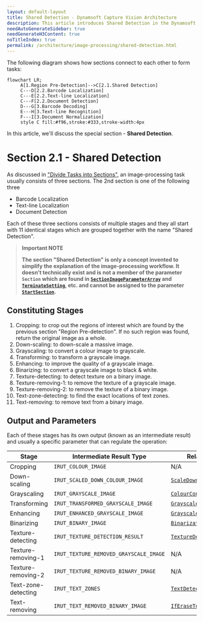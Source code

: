 ```yaml
---
layout: default-layout
title: Shared Detection - Dynamsoft Capture Vision Architecture
description: This article introduces Shared Detection in the Dynamsoft Capture Vision architecture.
needAutoGenerateSidebar: true
needGenerateH3Content: true
noTitleIndex: true
permalink: /architecture/image-processing/shared-detection.html
---
```


The following diagram shows how sections connect to each other to form tasks:

```mermaid
flowchart LR;
     A[1.Region Pre-Detection]-->C[2.1.Shared Detection]
     C---D[2.2.Barcode Localization]
     C---E[2.2.Text-line Localization]
     C---F[2.2.Document Detection]
     D---G[3.Barcode Decoding]
     E---H[3.Text-line Recognition]
     F---I[3.Document Normalization]
     style C fill:#f96,stroke:#333,stroke-width:4px
```

In this article, we'll discuss the special section - **Shared Detection**.

# Section 2.1 - Shared Detection

As discussed in ["Divide Tasks into Sections"](index.md#divide-tasks-into-sections), an image-processing task usually consists of three sections. The 2nd section is one of the following three

- Barcode Localization
- Text-line Localization
- Document Detection

Each of these three sections consists of multiple stages and they all start with 11 identical stages which are grouped together with the name "Shared Detection".

> **Important NOTE**
> 
> **The section "Shared Detection" is only a concept invented to simplify the explanation of the image-processing workflow. It doesn't technically exist and is not a member of the parameter `Section` which are found in [`SectionImageParameterArray`](../../parameters/reference/shared-parameter/section-image-parameter-array.md) and [`TerminateSetting`](../../parameters/reference/shared-parameter/terminate-setting.md), etc. and cannot be assigned to the parameter [`StartSection`](../../parameters/reference/shared-parameter/start-section.md).**

## Constituting Stages

1. Cropping: to crop out the regions of interest which are found by the previous section "Region Pre-detection". If no such region was found, return the original image as a whole.
2. Down-scaling: to down-scale a massive image.
3. Grayscaling: to convert a colour image to grayscale.
4. Transforming: to transform a grayscale image.
5. Enhancing: to improve the quality of a grayscale image.
6. Binarizing: to convert a grayscale image to black & white.
7. Texture-detecting: to detect texture on a binary image.
8. Texture-removing-1: to remove the texture of a grayscale image.
9. Texture-removing-2: to remove the texture of a binary image.
10. Text-zone-detecting: to find the exact locations of text zones.
11. Text-removing: to remove text from a binary image.

## Output and Parameters

Each of these stages has its own output (known as an intermediate result) and usually a specific parameter that can regulate the operation:

| Stage               | Intermediate Result Type               | Related Parameter                                                                                               |
| ------------------- | -------------------------------------- | --------------------------------------------------------------------------------------------------------------- |
| Cropping            | `IRUT_COLOUR_IMAGE`                    | N/A                                                                                                             |
| Down-scaling        | `IRUT_SCALED_DOWN_COLOUR_IMAGE`        | [`ScaleDownThreshold`](../../parameters/reference/image-parameter/scale-down-threshold.md)                      |
| Grayscaling         | `IRUT_GRAYSCALE_IMAGE`                 | [`ColourConversionModes`](../../parameters/reference/image-parameter/colour-conversion-modes.md)                |
| Transforming        | `IRUT_TRANSFORMED_GRAYSCALE_IMAGE`     | [`GrayscaleTransformationModes`](../../parameters/reference/image-parameter/grayscale-transformation-modes.md) |
| Enhancing           | `IRUT_ENHANCED_GRAYSCALE_IMAGE`        | [`GrayscaleEnhancementModes`](../../parameters/reference/image-parameter/grayscale-enhancement-modes.md)        |
| Binarizing          | `IRUT_BINARY_IMAGE`                    | [`BinarizationModes`](../../parameters/reference/image-parameter/binarization-modes.md)                         |
| Texture-detecting   | `IRUT_TEXTURE_DETECTION_RESULT`        | [`TextureDetectionModes`](../../parameters/reference/image-parameter/texture-detection-modes.md)                |
| Texture-removing-1  | `IRUT_TEXTURE_REMOVED_GRAYSCALE_IMAGE` | N/A                                                                                                             |
| Texture-removing-2  | `IRUT_TEXTURE_REMOVED_BINARY_IMAGE`    | N/A                                                                                                             |
| Text-zone-detecting | `IRUT_TEXT_ZONES`                      | [`TextDetectionMode`](../../parameters/reference/image-parameter/text-detection-mode.md)                        |
| Text-removing       | `IRUT_TEXT_REMOVED_BINARY_IMAGE`       | [`IfEraseTextZone`](../../parameters/reference/image-parameter/if-erase-text-zone.md)                           |
